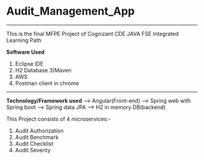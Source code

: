 # Audit_Management_App

-----------------------------
This is the final MFPE Project of Cognizant CDE JAVA FSE Integrated Learning Path

**Software Used**
 1) Eclipse IDE
2) H2 Database
3)Maven
4) AWS
5) Postman client in chrome

----------------------------------

**Technology/Framework used**
--> Angular(Front-end)
--> Spring web with Spring boot
--> Spring data JPA
--> H2 in memory DB(backend)


This Project consists of 4 microservices:-

1) Audit Authorization
2) Audit Benchmark
3) Audit Checklist
4) Audit Severity
